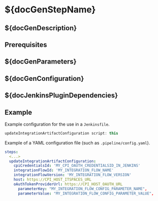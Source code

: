 # ${docGenStepName}

## ${docGenDescription}

## Prerequisites

## ${docGenParameters}

## ${docGenConfiguration}

## ${docJenkinsPluginDependencies}

## Example

Example configuration for the use in a `Jenkinsfile`.

```groovy
updateIntegrationArtifactConfiguration script: this
```

Example of a YAML configuration file (such as `.pipeline/config.yaml`).

```yaml
steps:
  <...>
  updateIntegrationArtifactConfiguration:
    cpiCredentialsId: 'MY_CPI_OAUTH_CREDENTIALSID_IN_JENKINS'
    integrationFlowId: 'MY_INTEGRATION_FLOW_NAME'
    integrationFlowVersion: 'MY_INTEGRATION_FLOW_VERSION'
    host: https://CPI_HOST_ITSPACES_URL
    oAuthTokenProviderUrl: https://CPI_HOST_OAUTH_URL
	  parameterKey: "MY_INTEGRATION_FLOW_CONFIG_PARAMETER_NAME",
	  parameterValue: "MY_INTEGRATION_FLOW_CONFIG_PARAMETER_VALUE",
```
